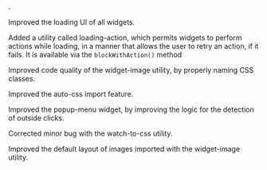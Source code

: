 .

Improved the loading UI of all widgets.

Added a utility called loading-action, which permits widgets to perform actions while loading, in a manner that allows the user to retry an action, if it fails. It is available via the `blockWithAction()` method

Improved code quality of the widget-image utility, by properly naming CSS classes.

Improved the auto-css import feature.

Improved the popup-menu widget, by improving the logic for the detection of outside clicks.

Corrected minor bug with the watch-to-css utility.

Improved the default layout of images imported with the widget-image utility.

